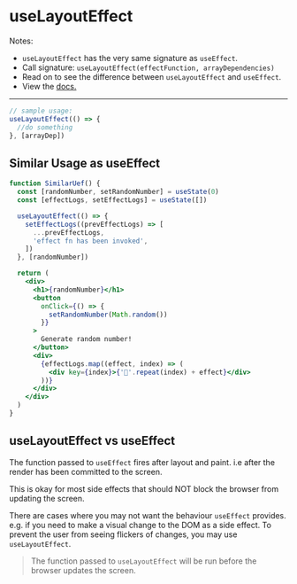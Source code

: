 # useLayoutEffect

Notes:

- `useLayoutEffect` has the very same signature as `useEffect`.
- Call signature: `useLayoutEffect(effectFunction, arrayDependencies)`
- Read on to see the difference between `useLayoutEffect` and `useEffect`.
- View the [docs.](https://reactjs.org/docs/hooks-reference.html#uselayouteffect)

---

```jsx
// sample usage:
useLayoutEffect(() => {
  //do something
}, [arrayDep])
```

## Similar Usage as useEffect

```jsx live
function SimilarUef() {
  const [randomNumber, setRandomNumber] = useState(0)
  const [effectLogs, setEffectLogs] = useState([])

  useLayoutEffect(() => {
    setEffectLogs((prevEffectLogs) => [
      ...prevEffectLogs,
      'effect fn has been invoked',
    ])
  }, [randomNumber])

  return (
    <div>
      <h1>{randomNumber}</h1>
      <button
        onClick={() => {
          setRandomNumber(Math.random())
        }}
      >
        Generate random number!
      </button>
      <div>
        {effectLogs.map((effect, index) => (
          <div key={index}>{'🍔'.repeat(index) + effect}</div>
        ))}
      </div>
    </div>
  )
}
```

## useLayoutEffect vs useEffect

The function passed to `useEffect` fires after layout and paint.
i.e after the render has been committed to the screen.

This is okay for most side effects that should NOT block the browser from updating the screen.

There are cases where you may not want the behaviour `useEffect` provides. e.g. if you need to make a visual change to
the DOM as a side effect. To prevent the user from seeing flickers of changes, you may use `useLayoutEffect`.

> The function passed to `useLayoutEffect` will be run before the browser updates the screen.
